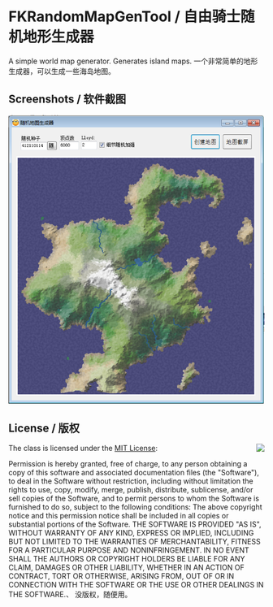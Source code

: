 # FKRandomMapGenTool / 自由骑士随机地形生成器

A simple world map generator. Generates island maps.
一个非常简单的地形生成器，可以生成一些海岛地图。

## Screenshots / 软件截图

<img src="https://github.com/duzhi5368/FKRandomMapGenTool/blob/master/ScreenShot.png"/>

## License / 版权

<img align="right" src="http://opensource.org/trademarks/opensource/OSI-Approved-License-100x137.png">

The class is licensed under the [MIT License](http://opensource.org/licenses/MIT):

Permission is hereby granted, free of charge, to any person obtaining a copy of this software and associated documentation files (the "Software"), to deal in the Software without restriction, including without limitation the rights to use, copy, modify, merge, publish, distribute, sublicense, and/or sell copies of the Software, and to permit persons to whom the Software is furnished to do so, subject to the following conditions:
The above copyright notice and this permission notice shall be included in all copies or substantial portions of the Software.
THE SOFTWARE IS PROVIDED "AS IS", WITHOUT WARRANTY OF ANY KIND, EXPRESS OR IMPLIED, INCLUDING BUT NOT LIMITED TO THE WARRANTIES OF MERCHANTABILITY, FITNESS FOR A PARTICULAR PURPOSE AND NONINFRINGEMENT. IN NO EVENT SHALL THE AUTHORS OR COPYRIGHT HOLDERS BE LIABLE FOR ANY CLAIM, DAMAGES OR OTHER LIABILITY, WHETHER IN AN ACTION OF CONTRACT, TORT OR OTHERWISE, ARISING FROM, OUT OF OR IN CONNECTION WITH THE SOFTWARE OR THE USE OR OTHER DEALINGS IN THE SOFTWARE.、
没版权，随便用。
